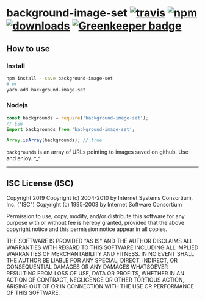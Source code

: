 # background-image-set [![travis][travis-image]][travis-url] [![npm][npm-image]][npm-url] [![downloads][downloads-image]][downloads-url] [![Greenkeeper badge](https://badges.greenkeeper.io/IFTT/background-image-set.svg)](https://greenkeeper.io/)

[travis-image]: https://travis-ci.org/IFTT/background-image-set.svg?branch=master
[travis-url]: https://travis-ci.org/IFTT/background-image-set
[npm-image]: https://img.shields.io/npm/v/@iftt/background-image-set.svg
[npm-url]: https://npmjs.org/package/@iftt/background-image-set
[downloads-image]: https://img.shields.io/npm/dm/@iftt/background-image-set.svg
[downloads-url]: https://npmjs.org/package/@iftt/background-image-set

## How to use

### Install
```sh
npm install --save background-image-set
# or
yarn add background-image-set
```

### Nodejs
```js
const backgrounds = require('background-image-set');
// ES6
import backgrounds from 'background-image-set';

Array.isArray(backgrounds); // true
```

`backgrounds` is an array of URLs pointing to images saved on github. Use and enjoy. ^_^

---

## ISC License (ISC)

Copyright 2019 <CraigglesO>
Copyright (c) 2004-2010 by Internet Systems Consortium, Inc. ("ISC")
Copyright (c) 1995-2003 by Internet Software Consortium


Permission to use, copy, modify, and/or distribute this software for any purpose with or without fee is hereby granted, provided that the above copyright notice and this permission notice appear in all copies.

THE SOFTWARE IS PROVIDED "AS IS" AND THE AUTHOR DISCLAIMS ALL WARRANTIES WITH REGARD TO THIS SOFTWARE INCLUDING ALL IMPLIED WARRANTIES OF MERCHANTABILITY AND FITNESS. IN NO EVENT SHALL THE AUTHOR BE LIABLE FOR ANY SPECIAL, DIRECT, INDIRECT, OR CONSEQUENTIAL DAMAGES OR ANY DAMAGES WHATSOEVER RESULTING FROM LOSS OF USE, DATA OR PROFITS, WHETHER IN AN ACTION OF CONTRACT, NEGLIGENCE OR OTHER TORTIOUS ACTION, ARISING OUT OF OR IN CONNECTION WITH THE USE OR PERFORMANCE OF THIS SOFTWARE.
